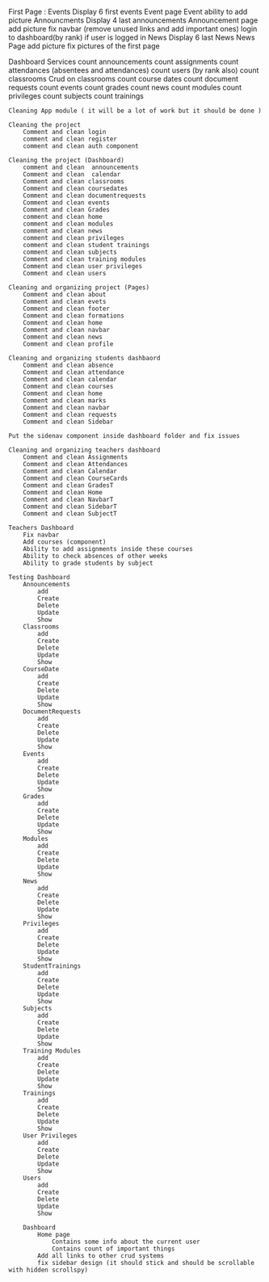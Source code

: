 First Page : 
    Events
        Display 6 first events
        Event page
        Event ability to add picture
    Announcments
        Display 4 last announcements
        Announcement page
        add picture
    fix navbar (remove unused links and add important ones)
        login to dashboard(by rank) if user is logged in
    News
        Display 6 last News
        News Page
        add picture
    fix pictures of the first page

Dashboard
    Services
        count announcements
        count assignments
        count attendances (absentees and attendances)
        count users (by rank also)
        count classrooms
        Crud on classrooms
        count course dates
        count document requests
        count events
        count grades
        count news
        count modules
        count privileges
        count subjects
        count trainings
    
    Cleaning App module ( it will be a lot of work but it should be done )

    Cleaning the project
        Comment and clean login
        comment and clean register
        comment and clean auth component
    
    Cleaning the project (Dashboard)
        comment and clean  announcements
        Comment and clean  calendar
        Comment and clean classrooms
        Comment and clean coursedates
        Comment and clean documentrequests
        Comment and clean events
        Comment and clean Grades
        comment and clean home
        comment and clean modules
        comment and clean news
        comment and clean privileges
        comment and clean student trainings
        comment and clean subjects
        Comment and clean training modules
        Comment and clean user privileges
        Comment and clean users

    Cleaning and organizing project (Pages)
        Comment and clean about
        Comment and clean evets
        Comment and clean footer
        Comment and clean formations
        Comment and clean home
        Comment and clean navbar
        Comment and clean news
        Comment and clean profile
    
    Cleaning and organizing students dashbaord
        Comment and clean absence
        Comment and clean attendance
        Comment and clean calendar
        Comment and clean courses
        Comment and clean home
        Comment and clean marks
        Comment and clean navbar
        Comment and clean requests
        Comment and clean Sidebar

    Put the sidenav component inside dashboard folder and fix issues
    
    Cleaning and organizing teachers dashboard
        Comment and clean Assignments
        Comment and clean Attendances
        Comment and clean Calendar
        Comment and clean CourseCards
        Comment and clean GradesT
        Comment and clean Home
        Comment and clean NavbarT
        Comment and clean SidebarT
        Comment and clean SubjectT

    Teachers Dashboard
        Fix navbar
        Add courses (component)
        Ability to add assignments inside these courses
        Ability to check absences of other weeks
        Ability to grade students by subject 
    
    Testing Dashboard
        Announcements
            add
            Create
            Delete
            Update
            Show
        Classrooms
            add
            Create
            Delete
            Update
            Show
        CourseDate
            add
            Create
            Delete
            Update
            Show
        DocumentRequests
            add
            Create
            Delete
            Update
            Show
        Events
            add
            Create
            Delete
            Update
            Show
        Grades
            add
            Create
            Delete
            Update
            Show
        Modules
            add
            Create
            Delete
            Update
            Show
        News
            add
            Create
            Delete
            Update
            Show
        Privileges
            add
            Create
            Delete
            Update
            Show
        StudentTrainings
            add
            Create
            Delete
            Update
            Show
        Subjects
            add
            Create
            Delete
            Update
            Show
        Training Modules
            add
            Create
            Delete
            Update
            Show
        Trainings
            add
            Create
            Delete
            Update
            Show
        User Privileges
            add
            Create
            Delete
            Update
            Show
        Users
            add
            Create
            Delete
            Update
            Show
        
        Dashboard
            Home page
                Contains some info about the current user
                Contains count of important things
            Add all links to other crud systems
            fix sidebar design (it should stick and should be scrollable with hidden scrollspy)